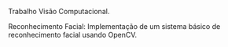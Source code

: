 Trabalho Visão Computacional.

Reconhecimento Facial: Implementação de um sistema básico de reconhecimento facial usando OpenCV.
